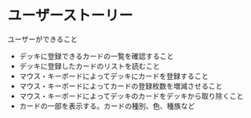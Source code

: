 # ユーザーストーリー

ユーザーができること

* デッキに登録できるカードの一覧を確認すること
* デッキに登録したカードのリストを読むこと
* マウス・キーボードによってデッキにカードを登録すること
* マウス・キーボードによってカードの登録枚数を増減させること
* マウス・キーボードによってデッキのカードをデッキから取り除くこと
* カードの一部を表示する。カードの種別、色、種族など
